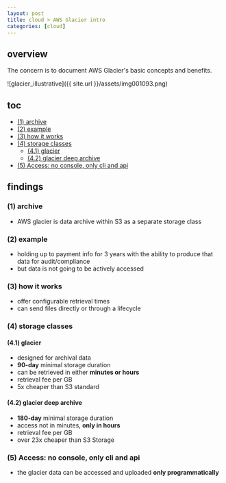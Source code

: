 ```yaml
---
layout: post
title: cloud > AWS Glacier intro
categories: [cloud]
---
```

## overview
The concern is to document AWS Glacier's basic concepts and benefits.

![glacier_illustrative]({{ site.url }}/assets/img001093.png)

## toc
<!-- TOC -->

- [(1) archive](#1-archive)
- [(2) example](#2-example)
- [(3) how it works](#3-how-it-works)
- [(4) storage classes](#4-storage-classes)
    - [(4.1) glacier](#41-glacier)
    - [(4.2) glacier deep archive](#42-glacier-deep-archive)
- [(5) Access: no console, only cli and api](#5-access-no-console-only-cli-and-api)

<!-- /TOC -->

## findings
### (1) archive
* AWS glacier is data archive within S3 as a separate storage class

### (2) example
* holding up to payment info for 3 years with the ability to produce that data for audit/compliance
* but data is not going to be actively accessed 

### (3) how it works
* offer configurable retrieval times
* can send files directly or through a lifecycle 

### (4) storage classes
#### (4.1) glacier
* designed for archival data
* **90-day** minimal storage duration
* can be retrieved in either **minutes or hours**
* retrieval fee per GB
* 5x cheaper than S3 standard

#### (4.2) glacier deep archive
* **180-day** minimal storage duration
* access not in minutes, **only in hours**
* retrieval fee per GB
* over 23x cheaper than S3 Storage

### (5) Access: no console, only cli and api
* the glacier data can be accessed and uploaded **only programmatically**